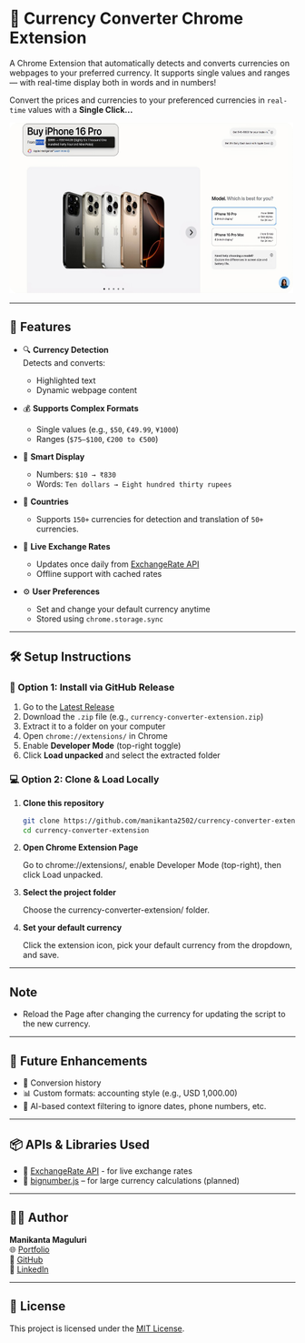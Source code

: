 # 💱 Currency Converter Chrome Extension

A Chrome Extension that automatically detects and converts currencies on webpages to your preferred currency. It supports single values and ranges — with real-time display both in words and in numbers!

Convert the prices and currencies to your preferenced currencies in `real-time` values with a **Single Click...**

<img src="assets\Live_working_of_currency_converter.png" alt="Currency Converter Extension Screenshot" width="500" height="300" />


---

## 🌟 Features

- 🔍 **Currency Detection**  
  Detects and converts:
  - Highlighted text
  - Dynamic webpage content

- 💰 **Supports Complex Formats**  
  - Single values (e.g., `$50`, `€49.99`, `¥1000`)
  - Ranges (`$75–$100`, `€200 to €500`)

- 🧠 **Smart Display**
  - Numbers: `$10 → ₹830`
  - Words: `Ten dollars → Eight hundred thirty rupees`

- 🚩 **Countries**
  - Supports `150+` currencies for detection and translation of `50+` currencies.

- 🔁 **Live Exchange Rates**
  - Updates once daily from [ExchangeRate API]([text](https://www.exchangerate-api.com/))
  - Offline support with cached rates

- ⚙️ **User Preferences**
  - Set and change your default currency anytime
  - Stored using `chrome.storage.sync`

---

## 🛠️ Setup Instructions

### 🔖 Option 1: Install via GitHub Release

1. Go to the [Latest Release](https://github.com/Manikanta2502/Currency_Converter_Extension/releases)
2. Download the `.zip` file (e.g., `currency-converter-extension.zip`)
3. Extract it to a folder on your computer
4. Open `chrome://extensions/` in Chrome
5. Enable **Developer Mode** (top-right toggle)
6. Click **Load unpacked** and select the extracted folder

### 💻 Option 2: Clone & Load Locally

1. **Clone this repository**

   ```bash
   git clone https://github.com/manikanta2502/currency-converter-extension.git
   cd currency-converter-extension

2. **Open Chrome Extension Page**

    Go to chrome://extensions/, enable Developer Mode (top-right), then click Load unpacked.

3. **Select the project folder**

    Choose the currency-converter-extension/ folder.

4. **Set your default currency**

    Click the extension icon, pick your default currency from the dropdown, and save.

---
## Note
- Reload the Page after changing the currency for updating the script to the new currency.

---

## 🚀 Future Enhancements

- 🧾 Conversion history
- 📊 Custom formats: accounting style (e.g., USD 1,000.00)
- 🧠 AI-based context filtering to ignore dates, phone numbers, etc.

---

## 📦 APIs & Libraries Used

- 📶 [ExchangeRate API](https://www.exchangerate-api.com/) - for live exchange rates
- 🔢 [bignumber.js](https://github.com/MikeMcl/bignumber.js/) – for large currency calculations (planned)

---

## 🧑‍💻 Author

**Manikanta Maguluri**  
🌐 [Portfolio](https://manikantamaguluri.live)  
🔗 [GitHub](https://github.com/Manikanta2502)  
💼 [LinkedIn](https://www.linkedin.com/in/manikantamaguluri)

---

## 📝 License

This project is licensed under the [MIT License](./LICENSE).
